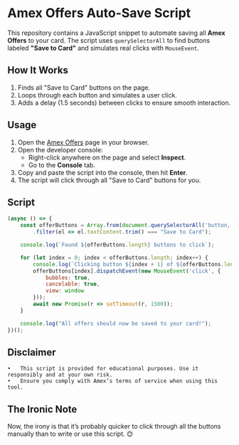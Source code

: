 # Amex Offers Auto-Save Script

This repository contains a JavaScript snippet to automate saving all **Amex Offers** to your card. The script uses `querySelectorAll` to find buttons labeled **"Save to Card"** and simulates real clicks with `MouseEvent`.

## How It Works
1. Finds all "Save to Card" buttons on the page.
2. Loops through each button and simulates a user click.
3. Adds a delay (1.5 seconds) between clicks to ensure smooth interaction.

## Usage
1. Open the [Amex Offers](https://global.americanexpress.com/offers/eligible) page in your browser.
2. Open the developer console:
   - Right-click anywhere on the page and select **Inspect**.
   - Go to the **Console** tab.
3. Copy and paste the script into the console, then hit **Enter**.
4. The script will click through all "Save to Card" buttons for you.

## Script
```javascript
(async () => {
    const offerButtons = Array.from(document.querySelectorAll('button, a'))
        .filter(el => el.textContent.trim() === "Save to Card");

    console.log(`Found ${offerButtons.length} buttons to click`);

    for (let index = 0; index < offerButtons.length; index++) {
        console.log(`Clicking button ${index + 1} of ${offerButtons.length}`);
        offerButtons[index].dispatchEvent(new MouseEvent('click', { 
            bubbles: true, 
            cancelable: true, 
            view: window 
        }));
        await new Promise(r => setTimeout(r, 1500));
    }

    console.log("All offers should now be saved to your card!");
})();
```

## Disclaimer
	•	This script is provided for educational purposes. Use it responsibly and at your own risk.
	•	Ensure you comply with Amex’s terms of service when using this tool.

## The Ironic Note

Now, the irony is that it’s probably quicker to click through all the buttons manually than to write or use this script. 😊
